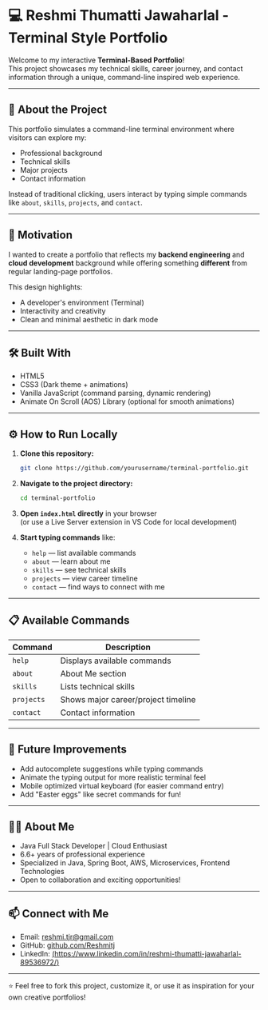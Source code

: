 # 💻 Reshmi Thumatti Jawaharlal - Terminal Style Portfolio

Welcome to my interactive **Terminal-Based Portfolio**!  
This project showcases my technical skills, career journey, and contact information through a unique, command-line inspired web experience.

---

## 🚀 About the Project

This portfolio simulates a command-line terminal environment where visitors can explore my:
- Professional background
- Technical skills
- Major projects
- Contact information

Instead of traditional clicking, users interact by typing simple commands like `about`, `skills`, `projects`, and `contact`.

---

## 🎯 Motivation

I wanted to create a portfolio that reflects my **backend engineering** and **cloud development** background while offering something **different** from regular landing-page portfolios.

This design highlights:
- A developer's environment (Terminal)
- Interactivity and creativity
- Clean and minimal aesthetic in dark mode

---

## 🛠️ Built With

- HTML5
- CSS3 (Dark theme + animations)
- Vanilla JavaScript (command parsing, dynamic rendering)
- Animate On Scroll (AOS) Library (optional for smooth animations)

---

## ⚙️ How to Run Locally

1. **Clone this repository:**
    ```bash
    git clone https://github.com/yourusername/terminal-portfolio.git
    ```

2. **Navigate to the project directory:**
    ```bash
    cd terminal-portfolio
    ```

3. **Open `index.html` directly** in your browser  
   (or use a Live Server extension in VS Code for local development)

4. **Start typing commands** like:
    - `help` — list available commands
    - `about` — learn about me
    - `skills` — see technical skills
    - `projects` — view career timeline
    - `contact` — find ways to connect with me

---

## 📋 Available Commands

| Command  | Description              |
|----------|---------------------------|
| `help`   | Displays available commands |
| `about`  | About Me section            |
| `skills` | Lists technical skills       |
| `projects` | Shows major career/project timeline |
| `contact` | Contact information         |

---

## 🌟 Future Improvements

- Add autocomplete suggestions while typing commands
- Animate the typing output for more realistic terminal feel
- Mobile optimized virtual keyboard (for easier command entry)
- Add "Easter eggs" like secret commands for fun!

---

## 🧑‍💻 About Me

- Java Full Stack Developer | Cloud Enthusiast
- 6.6+ years of professional experience
- Specialized in Java, Spring Boot, AWS, Microservices, Frontend Technologies
- Open to collaboration and exciting opportunities!

---
## 📫 Connect with Me

- Email: reshmi.tjr@gmail.com
- GitHub: [github.com/Reshmitj](https://github.com/Reshmitj)
- LinkedIn: [(https://www.linkedin.com/in/reshmi-thumatti-jawaharlal-89536972/)](https://www.linkedin.com/in/reshmi-thumatti-jawaharlal-89536972/)

---

⭐️ Feel free to fork this project, customize it, or use it as inspiration for your own creative portfolios!
